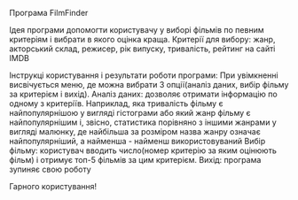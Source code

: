 Програма FilmFinder
 
Ідея програми допомогти користувачу у виборі фільмів по певним критеріям і вибрати в якого оцінка краща.
Критерії для вибору: жанр, акторський склад, режисер, рік випуску, тривалість, рейтинг на сайті IMDB

Інструкці користування і результати роботи програми:
При увімкненні висвічується меню, де можна вибрати 3 опції(аналіз даних, вибір фільму за критерієм і вихід).
Аналіз даних: дозволяє отримати інформацію по одному з критеріїв. Наприклад, яка тривалість фільму є найпопулярнішою у вигляді гістограми або який жанр фільму є найпопулярнішим і, звісно, статистика порівняно з іншими жанрами у вигляді малюнку, де найбільша за розміром назва жанру означає найпопулярніший, а найменша - найменш використовуваний
Вибір фільму: користувач вводить число(номер критерію за яким оцінюють фільм) і отримує топ-5 фільмів за цим критерієм.
Вихід: програма зупиняє свою роботу

Гарного користування!